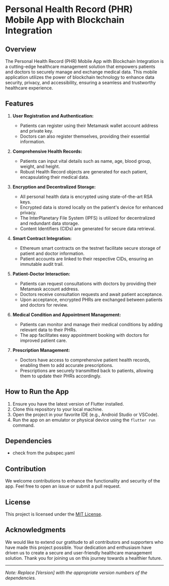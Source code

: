 # Personal Health Record (PHR) Mobile App with Blockchain Integration

## Overview

The Personal Health Record (PHR) Mobile App with Blockchain Integration is a cutting-edge healthcare management solution that empowers patients and doctors to securely manage and exchange medical data. This mobile application utilizes the power of blockchain technology to enhance data security, privacy, and accessibility, ensuring a seamless and trustworthy healthcare experience.

## Features

1. **User Registration and Authentication:**
   - Patients can register using their Metamask wallet account address and private key.
   - Doctors can also register themselves, providing their essential information.

2. **Comprehensive Health Records:**
   - Patients can input vital details such as name, age, blood group, weight, and height.
   - Robust Health Record objects are generated for each patient, encapsulating their medical data.

3. **Encryption and Decentralized Storage:**
   - All personal health data is encrypted using state-of-the-art RSA keys.
   - Encrypted data is stored locally on the patient's device for enhanced privacy.
   - The InterPlanetary File System (IPFS) is utilized for decentralized and redundant data storage.
   - Content Identifiers (CIDs) are generated for secure data retrieval.

4. **Smart Contract Integration:**
   - Ethereum smart contracts on the testnet facilitate secure storage of patient and doctor information.
   - Patient accounts are linked to their respective CIDs, ensuring an immutable audit trail.

5. **Patient-Doctor Interaction:**
   - Patients can request consultations with doctors by providing their Metamask account address.
   - Doctors receive consultation requests and await patient acceptance.
   - Upon acceptance, encrypted PHRs are exchanged between patients and doctors for review.

6. **Medical Condition and Appointment Management:**
   - Patients can monitor and manage their medical conditions by adding relevant data to their PHRs.
   - The app facilitates easy appointment booking with doctors for improved patient care.

7. **Prescription Management:**
   - Doctors have access to comprehensive patient health records, enabling them to add accurate prescriptions.
   - Prescriptions are securely transmitted back to patients, allowing them to update their PHRs accordingly.

## How to Run the App

1. Ensure you have the latest version of Flutter installed.
2. Clone this repository to your local machine.
3. Open the project in your favorite IDE (e.g., Android Studio or VSCode).
4. Run the app on an emulator or physical device using the `flutter run` command.

## Dependencies
- check from the pubspec.yaml
<!-- - web3dart: ^[Version]
- rsa_encrypt: ^[Version]
- firebase_core: ^[Version]
- cloud_firestore: ^[Version] -->
<!-- - ... (Add any additional dependencies here) -->

## Contribution

We welcome contributions to enhance the functionality and security of the app. Feel free to open an issue or submit a pull request.

## License

This project is licensed under the [MIT License](LICENSE.md).

## Acknowledgments

We would like to extend our gratitude to all contributors and supporters who have made this project possible. Your dedication and enthusiasm have driven us to create a secure and user-friendly healthcare management solution. Thank you for joining us on this journey towards a healthier future.

---
*Note: Replace [Version] with the appropriate version numbers of the dependencies.*

